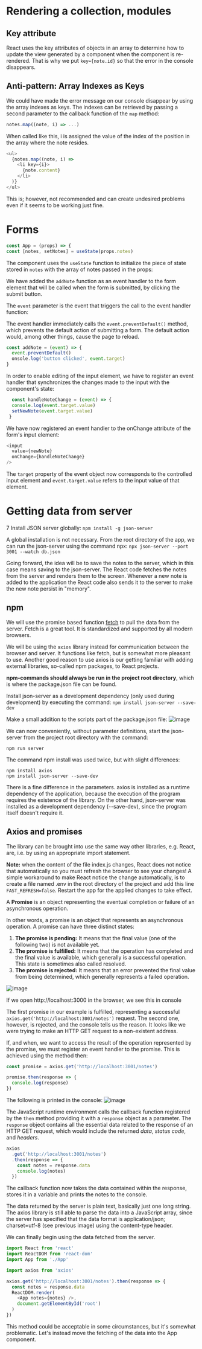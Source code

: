 # Rendering a collection, modules
## Key attribute
React uses the key attributes of objects in an array to determine how to update the view generated by a component when the component is re-rendered. That is why we put `key={note.id}` so that the error in the console disappears.

## Anti-pattern: Array Indexes as Keys
We could have made the error message on our console disappear by using the array indexes as keys. The indexes can be retrieved by passing a second parameter to the callback function of the `map` method:

```js
notes.map((note, i) => ...)
```

When called like this, i is assigned the value of the index of the position in the array where the note resides.

```js
<ul>
  {notes.map((note, i) => 
    <li key={i}>
      {note.content}
    </li>
  )}
</ul>
```
This is; however, not recommended and can create undesired problems even if it seems to be working just fine.

# Forms

```js
const App = (props) => {
const [notes, setNotes] = useState(props.notes)
```
The component uses the `useState` function to initialize the piece of state stored in `notes` with the array of notes passed in the props:

We have added the `addNote` function as an event handler to the form element that will be called when the form is submitted, by clicking the submit button.

The `event` parameter is the event that triggers the call to the event handler function:

The event handler immediately calls the `event.preventDefault()` method, which prevents the default action of submitting a form. The default action would, among other things, cause the page to reload.
```js
const addNote = (event) => {
  event.preventDefault()
  onsole.log('button clicked', event.target)
}
```
In order to enable editing of the input element, we have to register an event handler that synchronizes the changes made to the input with the component's state:

```js
  const handleNoteChange = (event) => {
  console.log(event.target.value)
  setNewNote(event.target.value)
 }
```
We have now registered an event handler to the onChange attribute of the form's input element:

```js
<input
  value={newNote}
  onChange={handleNoteChange}
/>
```

The `target` property of the event object now corresponds to the controlled input element and `event.target.value` refers to the input value of that element.


# Getting data from server
7
Install JSON server globally: `npm install -g json-server`

A global installation is not necessary. From the root directory of the app, we can run the json-server using the command npx: `npx json-server --port 3001 --watch db.json`

Going forward, the idea will be to save the notes to the server, which in this case means saving to the json-server. The React code fetches the notes from the server and renders them to the screen. Whenever a new note is added to the application the React code also sends it to the server to make the new note persist in "memory".

## npm

We will use the promise based function [fetch](https://developer.mozilla.org/en-US/docs/Web/API/WindowOrWorkerGlobalScope/fetch) to pull the data from the server. Fetch is a great tool. It is standardized and supported by all modern browsers.

We will be using the `axios` library instead for communication between the browser and server. It functions like fetch, but is somewhat more pleasant to use. Another good reason to use axios is our getting familiar with adding external libraries, so-called npm packages, to React projects.

**npm-commands should always be run in the project root directory**, which is where the package.json file can be found.

 Install json-server as a development dependency (only used during development) by executing the command:
 `npm install json-server --save-dev`

Make a small addition to the scripts part of the package.json file:
![image](https://i.imgur.com/VpjURWr.png)

We can now conveniently, without parameter definitions, start the json-server from the project root directory with the command:

`npm run server`

The command npm install was used twice, but with slight differences:

```
npm install axios
npm install json-server --save-dev
```
There is a fine difference in the parameters. axios is installed as a runtime dependency of the application, because the execution of the program requires the existence of the library. On the other hand, json-server was installed as a development dependency (--save-dev), since the program itself doesn't require it.

## Axios and promises

The library can be brought into use the same way other libraries, e.g. React, are, i.e. by using an appropriate import statement.

**Note:** when the content of the file index.js changes, React does not notice that automatically so you must refresh the browser to see your changes! A simple workaround to make React notice the change automatically, is to create a file named .env in the root directory of the project and add this line `FAST_REFRESH=false`. Restart the app for the applied changes to take effect.

A **Promise** is an object representing the eventual completion or failure of an asynchronous operation.

In other words, a promise is an object that represents an asynchronous operation. A promise can have three distinct states:

1. **The promise is pending:** It means that the final value (one of the following two) is not available yet.
2. **The promise is fulfilled:** It means that the operation has completed and the final value is available, which generally is a successful operation. This state is sometimes also called resolved.
3. **The promise is rejected:** It means that an error prevented the final value from being determined, which generally represents a failed operation.

![image](https://imgur.com/WIHTgoE)

If we open http://localhost:3000 in the browser, we see this in console

The first promise in our example is fulfilled, representing a successful `axios.get('http://localhost:3001/notes')` request. The second one, however, is rejected, and the console tells us the reason. It looks like we were trying to make an HTTP GET request to a non-existent address.

If, and when, we want to access the result of the operation represented by the promise, we must register an event handler to the promise. This is achieved using the method then:

```js
const promise = axios.get('http://localhost:3001/notes')

promise.then(response => {
  console.log(response)
})
```
The following is printed in the console:
![image](https://i.imgur.com/GGPuqnl.png)

The JavaScript runtime environment calls the callback function registered by the `then` method providing it with a `response` object as a parameter. The `response` object contains all the essential data related to the response of an HTTP GET request, which would include the returned *data*, *status code*, and *headers*.

```js
axios
  .get('http://localhost:3001/notes')
  .then(response => {
    const notes = response.data
    console.log(notes)
  })
```
The callback function now takes the data contained within the response, stores it in a variable and prints the notes to the console.

The data returned by the server is plain text, basically just one long string. The axios library is still able to parse the data into a JavaScript array, since the server has specified that the data format is application/json; charset=utf-8 (see previous image) using the content-type header.

We can finally begin using the data fetched from the server.

```js
import React from 'react'
import ReactDOM from 'react-dom'
import App from './App'

import axios from 'axios'

axios.get('http://localhost:3001/notes').then(response => {
  const notes = response.data
  ReactDOM.render(
    <App notes={notes} />,
    document.getElementById('root')
  )
})
```
This method could be acceptable in some circumstances, but it's somewhat problematic. Let's instead move the fetching of the data into the App component.



